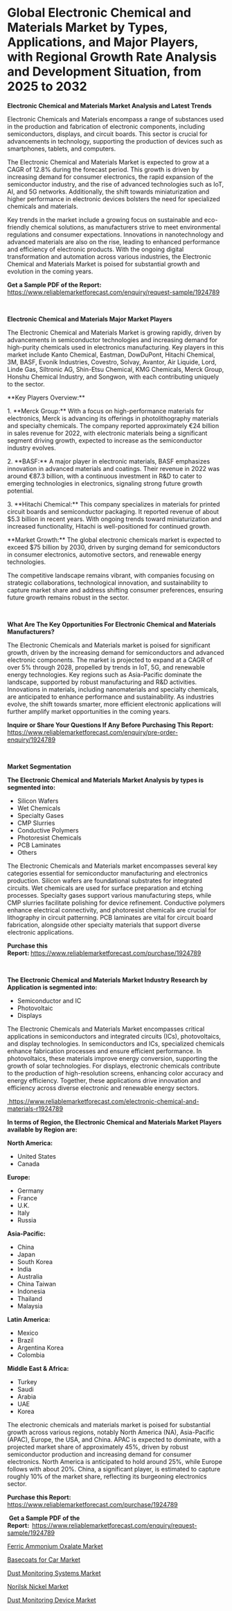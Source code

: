 <p><h1>Global Electronic Chemical and Materials Market by Types, Applications, and Major Players, with Regional Growth Rate Analysis and Development Situation, from 2025 to 2032</h1></p><p><strong>Electronic Chemical and Materials Market Analysis and Latest Trends</strong></p>
<p><p>Electronic Chemicals and Materials encompass a range of substances used in the production and fabrication of electronic components, including semiconductors, displays, and circuit boards. This sector is crucial for advancements in technology, supporting the production of devices such as smartphones, tablets, and computers.</p><p>The Electronic Chemical and Materials Market is expected to grow at a CAGR of 12.8% during the forecast period. This growth is driven by increasing demand for consumer electronics, the rapid expansion of the semiconductor industry, and the rise of advanced technologies such as IoT, AI, and 5G networks. Additionally, the shift towards miniaturization and higher performance in electronic devices bolsters the need for specialized chemicals and materials.</p><p>Key trends in the market include a growing focus on sustainable and eco-friendly chemical solutions, as manufacturers strive to meet environmental regulations and consumer expectations. Innovations in nanotechnology and advanced materials are also on the rise, leading to enhanced performance and efficiency of electronic products. With the ongoing digital transformation and automation across various industries, the Electronic Chemical and Materials Market is poised for substantial growth and evolution in the coming years.</p></p>
<p><strong>Get a Sample PDF of the Report:&nbsp;</strong> <a href="https://www.reliablemarketforecast.com/enquiry/request-sample/1924789?utm_campaign=1832&utm_medium=2&utm_source=Github&utm_content=ia&utm_term=28032025&utm_id=electronic-chemical-and-materials">https://www.reliablemarketforecast.com/enquiry/request-sample/1924789</a></p>
<p>&nbsp;</p>
<p><strong>Electronic Chemical and Materials Major Market Players</strong></p>
<p><p>The Electronic Chemical and Materials Market is growing rapidly, driven by advancements in semiconductor technologies and increasing demand for high-purity chemicals used in electronics manufacturing. Key players in this market include Kanto Chemical, Eastman, DowDuPont, Hitachi Chemical, 3M, BASF, Evonik Industries, Covestro, Solvay, Avantor, Air Liquide, Lord, Linde Gas, Siltronic AG, Shin-Etsu Chemical, KMG Chemicals, Merck Group, Honshu Chemical Industry, and Songwon, with each contributing uniquely to the sector.</p><p>**Key Players Overview:**</p><p>1. **Merck Group:** With a focus on high-performance materials for electronics, Merck is advancing its offerings in photolithography materials and specialty chemicals. The company reported approximately €24 billion in sales revenue for 2022, with electronic materials being a significant segment driving growth, expected to increase as the semiconductor industry evolves.</p><p>2. **BASF:** A major player in electronic materials, BASF emphasizes innovation in advanced materials and coatings. Their revenue in 2022 was around €87.3 billion, with a continuous investment in R&D to cater to emerging technologies in electronics, signaling strong future growth potential.</p><p>3. **Hitachi Chemical:** This company specializes in materials for printed circuit boards and semiconductor packaging. It reported revenue of about $5.3 billion in recent years. With ongoing trends toward miniaturization and increased functionality, Hitachi is well-positioned for continued growth.</p><p>**Market Growth:** The global electronic chemicals market is expected to exceed $75 billion by 2030, driven by surging demand for semiconductors in consumer electronics, automotive sectors, and renewable energy technologies.</p><p>The competitive landscape remains vibrant, with companies focusing on strategic collaborations, technological innovation, and sustainability to capture market share and address shifting consumer preferences, ensuring future growth remains robust in the sector.</p></p>
<p>&nbsp;</p>
<p><strong>What Are The Key Opportunities For Electronic Chemical and Materials Manufacturers?</strong></p>
<p><p>The Electronic Chemicals and Materials market is poised for significant growth, driven by the increasing demand for semiconductors and advanced electronic components. The market is projected to expand at a CAGR of over 5% through 2028, propelled by trends in IoT, 5G, and renewable energy technologies. Key regions such as Asia-Pacific dominate the landscape, supported by robust manufacturing and R&D activities. Innovations in materials, including nanomaterials and specialty chemicals, are anticipated to enhance performance and sustainability. As industries evolve, the shift towards smarter, more efficient electronic applications will further amplify market opportunities in the coming years.</p></p>
<p><strong>Inquire or Share Your Questions If Any Before Purchasing This Report:</strong> <a href="https://www.reliablemarketforecast.com/enquiry/pre-order-enquiry/1924789?utm_campaign=1832&utm_medium=2&utm_source=Github&utm_content=ia&utm_term=28032025&utm_id=electronic-chemical-and-materials">https://www.reliablemarketforecast.com/enquiry/pre-order-enquiry/1924789</a></p>
<p>&nbsp;</p>
<p><strong>Market Segmentation</strong></p>
<p><strong>The Electronic Chemical and Materials Market Analysis by types is segmented into:</strong></p>
<p><ul><li>Silicon Wafers</li><li>Wet Chemicals</li><li>Specialty Gases</li><li>CMP Slurries</li><li>Conductive Polymers</li><li>Photoresist Chemicals</li><li>PCB Laminates</li><li>Others</li></ul></p>
<p><p>The Electronic Chemicals and Materials market encompasses several key categories essential for semiconductor manufacturing and electronics production. Silicon wafers are foundational substrates for integrated circuits. Wet chemicals are used for surface preparation and etching processes. Specialty gases support various manufacturing steps, while CMP slurries facilitate polishing for device refinement. Conductive polymers enhance electrical connectivity, and photoresist chemicals are crucial for lithography in circuit patterning. PCB laminates are vital for circuit board fabrication, alongside other specialty materials that support diverse electronic applications.</p></p>
<p><strong>Purchase this Report:&nbsp;</strong><a href="https://www.reliablemarketforecast.com/purchase/1924789?utm_campaign=1832&utm_medium=2&utm_source=Github&utm_content=ia&utm_term=28032025&utm_id=electronic-chemical-and-materials">https://www.reliablemarketforecast.com/purchase/1924789</a></p>
<p>&nbsp;</p>
<p><strong>The Electronic Chemical and Materials Market Industry Research by Application is segmented into:</strong></p>
<p><ul><li>Semiconductor and IC</li><li>Photovoltaic</li><li>Displays</li></ul></p>
<p><p>The Electronic Chemicals and Materials Market encompasses critical applications in semiconductors and integrated circuits (ICs), photovoltaics, and display technologies. In semiconductors and ICs, specialized chemicals enhance fabrication processes and ensure efficient performance. In photovoltaics, these materials improve energy conversion, supporting the growth of solar technologies. For displays, electronic chemicals contribute to the production of high-resolution screens, enhancing color accuracy and energy efficiency. Together, these applications drive innovation and efficiency across diverse electronic and renewable energy sectors.</p></p>
<p><a href="https://www.reliablemarketforecast.com/electronic-chemical-and-materials-r1924789?utm_campaign=1832&utm_medium=2&utm_source=Github&utm_content=ia&utm_term=28032025&utm_id=electronic-chemical-and-materials">&nbsp;https://www.reliablemarketforecast.com/electronic-chemical-and-materials-r1924789</a></p>
<p><strong>In terms of Region, the Electronic Chemical and Materials Market Players available by Region are:</strong></p>
<p>
    <p> <strong> North America: </strong>
        <ul>
            <li>United States</li>
            <li>Canada</li>
        </ul>
        </p> 
    <p> <strong> Europe: </strong>
        <ul>
            <li>Germany</li>
            <li>France</li>
            <li>U.K.</li>
            <li>Italy</li>
            <li>Russia</li>
        </ul>
        </p> 
    <p> <strong> Asia-Pacific: </strong>
        <ul>
            <li>China</li>
            <li>Japan</li>
            <li>South Korea</li>
            <li>India</li>
            <li>Australia</li>
            <li>China Taiwan</li>
            <li>Indonesia</li>
            <li>Thailand</li>
            <li>Malaysia</li>
        </ul>
        </p> 
    <p> <strong> Latin America: </strong>
        <ul>
            <li>Mexico</li>
            <li>Brazil</li>
            <li>Argentina Korea</li>
            <li>Colombia</li>
        </ul>
        </p> 
    <p> <strong> Middle East & Africa: </strong>
        <ul>
            <li>Turkey</li>
            <li>Saudi</li>
            <li>Arabia</li>
            <li>UAE</li>
            <li>Korea</li>
        </ul>
    </p>
    </p>
<p><p>The electronic chemicals and materials market is poised for substantial growth across various regions, notably North America (NA), Asia-Pacific (APAC), Europe, the USA, and China. APAC is expected to dominate, with a projected market share of approximately 45%, driven by robust semiconductor production and increasing demand for consumer electronics. North America is anticipated to hold around 25%, while Europe follows with about 20%. China, a significant player, is estimated to capture roughly 10% of the market share, reflecting its burgeoning electronics sector.</p></p>
<p><strong>Purchase this Report: </strong><a href="https://www.reliablemarketforecast.com/purchase/1924789?utm_campaign=1832&utm_medium=2&utm_source=Github&utm_content=ia&utm_term=28032025&utm_id=electronic-chemical-and-materials">https://www.reliablemarketforecast.com/purchase/1924789</a></p>
<p>&nbsp;<strong>Get a Sample PDF of the Report:&nbsp;&nbsp;</strong><a href="https://www.reliablemarketforecast.com/enquiry/request-sample/1924789?utm_campaign=1832&utm_medium=2&utm_source=Github&utm_content=ia&utm_term=28032025&utm_id=electronic-chemical-and-materials">https://www.reliablemarketforecast.com/enquiry/request-sample/1924789</a></p>
<p><strong></strong></p>
<p><p><a href="https://github.com/nsmifidget3/Market-Research-Report-List-1/blob/main/ferric-ammonium-oxalate-market.md?utm_campaign=1832&utm_medium=2&utm_source=Github&utm_content=ia&utm_term=28032025&utm_id=electronic-chemical-and-materials">Ferric Ammonium Oxalate Market</a></p><p><a href="https://github.com/orlinvisonju/Market-Research-Report-List-1/blob/main/basecoats-for-car-market.md?utm_campaign=1832&utm_medium=2&utm_source=Github&utm_content=ia&utm_term=28032025&utm_id=electronic-chemical-and-materials">Basecoats for Car Market</a></p><p><a href="https://github.com/motosyuliq/Market-Research-Report-List-1/blob/main/dust-monitoring-systems-market.md?utm_campaign=1832&utm_medium=2&utm_source=Github&utm_content=ia&utm_term=28032025&utm_id=electronic-chemical-and-materials">Dust Monitoring Systems Market</a></p><p><a href="https://github.com/wiltsdeenyuw/Market-Research-Report-List-1/blob/main/norilsk-nickel-market.md?utm_campaign=1832&utm_medium=2&utm_source=Github&utm_content=ia&utm_term=28032025&utm_id=electronic-chemical-and-materials">Norilsk Nickel Market</a></p><p><a href="https://github.com/lotoahshaiek/Market-Research-Report-List-1/blob/main/dust-monitoring-device-market.md?utm_campaign=1832&utm_medium=2&utm_source=Github&utm_content=ia&utm_term=28032025&utm_id=electronic-chemical-and-materials">Dust Monitoring Device Market</a></p></p>